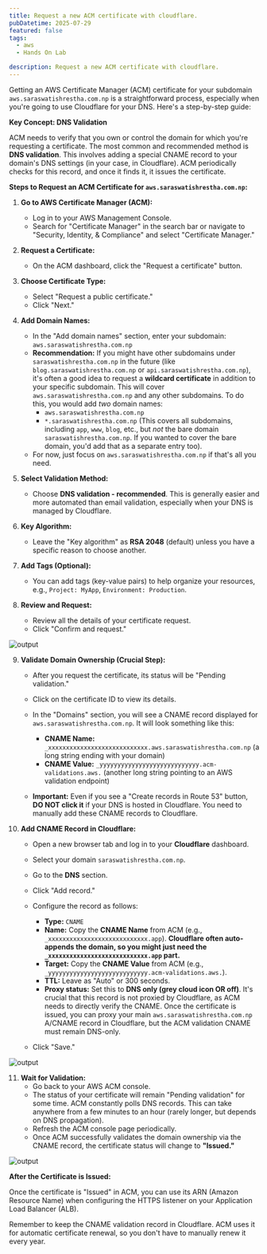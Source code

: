 ```yaml
---
title: Request a new ACM certificate with cloudflare.
pubDatetime: 2025-07-29
featured: false
tags:
  - aws
  - Hands On Lab

description: Request a new ACM certificate with cloudflare.
---
```


Getting an AWS Certificate Manager (ACM) certificate for your subdomain `aws.saraswatishrestha.com.np` is a straightforward process, especially when you're going to use Cloudflare for your DNS. Here's a step-by-step guide:

**Key Concept: DNS Validation**

ACM needs to verify that you own or control the domain for which you're requesting a certificate. The most common and recommended method is **DNS validation**. This involves adding a special CNAME record to your domain's DNS settings (in your case, in Cloudflare). ACM periodically checks for this record, and once it finds it, it issues the certificate.

**Steps to Request an ACM Certificate for `aws.saraswatishrestha.com.np`:**

1.  **Go to AWS Certificate Manager (ACM):**
    * Log in to your AWS Management Console.
    * Search for "Certificate Manager" in the search bar or navigate to "Security, Identity, & Compliance" and select "Certificate Manager."

2.  **Request a Certificate:**
    * On the ACM dashboard, click the "Request a certificate" button.

3.  **Choose Certificate Type:**
    * Select "Request a public certificate."
    * Click "Next."

4.  **Add Domain Names:**
    * In the "Add domain names" section, enter your subdomain: `aws.saraswatishrestha.com.np`
    * **Recommendation:** If you might have other subdomains under `saraswatishrestha.com.np` in the future (like `blog.saraswatishrestha.com.np` or `api.saraswatishrestha.com.np`), it's often a good idea to request a **wildcard certificate** in addition to your specific subdomain. This will cover `aws.saraswatishrestha.com.np` and any other subdomains. To do this, you would add *two* domain names:
        * `aws.saraswatishrestha.com.np`
        * `*.saraswatishrestha.com.np` (This covers all subdomains, including `app`, `www`, `blog`, etc., but *not* the bare domain `saraswatishrestha.com.np`. If you wanted to cover the bare domain, you'd add that as a separate entry too).
    * For now, just focus on `aws.saraswatishrestha.com.np` if that's all you need.

5.  **Select Validation Method:**
    * Choose **DNS validation - recommended**. This is generally easier and more automated than email validation, especially when your DNS is managed by Cloudflare.

6.  **Key Algorithm:**
    * Leave the "Key algorithm" as **RSA 2048** (default) unless you have a specific reason to choose another.

7.  **Add Tags (Optional):**
    * You can add tags (key-value pairs) to help organize your resources, e.g., `Project: MyApp`, `Environment: Production`.

8.  **Review and Request:**
    * Review all the details of your certificate request.
    * Click "Confirm and request."


![output](@/assets/images/Screenshot_20250627_152652.png)


9.  **Validate Domain Ownership (Crucial Step):**
    * After you request the certificate, its status will be "Pending validation."
    * Click on the certificate ID to view its details.
    * In the "Domains" section, you will see a CNAME record displayed for `aws.saraswatishrestha.com.np`. It will look something like this:
        * **CNAME Name:** `_xxxxxxxxxxxxxxxxxxxxxxxxxxxx.aws.saraswatishrestha.com.np` (a long string ending with your domain)
        * **CNAME Value:** `_yyyyyyyyyyyyyyyyyyyyyyyyyyyy.acm-validations.aws.` (another long string pointing to an AWS validation endpoint)

    * **Important:** Even if you see a "Create records in Route 53" button, **DO NOT click it** if your DNS is hosted in Cloudflare. You need to manually add these CNAME records to Cloudflare.

10. **Add CNAME Record in Cloudflare:**
    * Open a new browser tab and log in to your **Cloudflare** dashboard.
    * Select your domain `saraswatishrestha.com.np`.
    * Go to the **DNS** section.
    * Click "Add record."
    * Configure the record as follows:
        * **Type:** `CNAME`
        * **Name:** Copy the **CNAME Name** from ACM (e.g., `_xxxxxxxxxxxxxxxxxxxxxxxxxxxx.app`). **Cloudflare often auto-appends the domain, so you might just need the `_xxxxxxxxxxxxxxxxxxxxxxxxxxxx.app` part.**
        * **Target:** Copy the **CNAME Value** from ACM (e.g., `_yyyyyyyyyyyyyyyyyyyyyyyyyyyy.acm-validations.aws.`).
        * **TTL:** Leave as "Auto" or 300 seconds.
        * **Proxy status:** Set this to **DNS only (grey cloud icon OR off)**. It's crucial that this record is not proxied by Cloudflare, as ACM needs to directly verify the CNAME. Once the certificate is issued, you can proxy your main `aws.saraswatishrestha.com.np` A/CNAME record in Cloudflare, but the ACM validation CNAME must remain DNS-only.

    * Click "Save."


![output](@/assets/images/Screenshot_20250627_153320.png)


11. **Wait for Validation:**
    * Go back to your AWS ACM console.
    * The status of your certificate will remain "Pending validation" for some time. ACM constantly polls DNS records. This can take anywhere from a few minutes to an hour (rarely longer, but depends on DNS propagation).
    * Refresh the ACM console page periodically.
    * Once ACM successfully validates the domain ownership via the CNAME record, the certificate status will change to **"Issued."**

![output](@/assets/images/Screenshot_20250627_154231.png)

**After the Certificate is Issued:**

Once the certificate is "Issued" in ACM, you can use its ARN (Amazon Resource Name) when configuring the HTTPS listener on your Application Load Balancer (ALB).

Remember to keep the CNAME validation record in Cloudflare. ACM uses it for automatic certificate renewal, so you don't have to manually renew it every year.